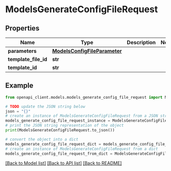 # ModelsGenerateConfigFileRequest


## Properties

Name | Type | Description | Notes
------------ | ------------- | ------------- | -------------
**parameters** | [**ModelsConfigFileParameter**](ModelsConfigFileParameter.md) |  | 
**template_file_id** | **str** |  | 
**template_id** | **str** |  | 

## Example

```python
from openapi_client.models.models_generate_config_file_request import ModelsGenerateConfigFileRequest

# TODO update the JSON string below
json = "{}"
# create an instance of ModelsGenerateConfigFileRequest from a JSON string
models_generate_config_file_request_instance = ModelsGenerateConfigFileRequest.from_json(json)
# print the JSON string representation of the object
print(ModelsGenerateConfigFileRequest.to_json())

# convert the object into a dict
models_generate_config_file_request_dict = models_generate_config_file_request_instance.to_dict()
# create an instance of ModelsGenerateConfigFileRequest from a dict
models_generate_config_file_request_from_dict = ModelsGenerateConfigFileRequest.from_dict(models_generate_config_file_request_dict)
```
[[Back to Model list]](../README.md#documentation-for-models) [[Back to API list]](../README.md#documentation-for-api-endpoints) [[Back to README]](../README.md)


